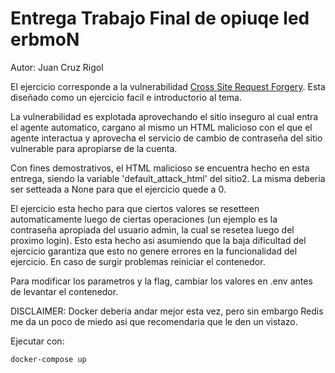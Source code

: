 # Entrega Trabajo Final de opiuqe led erbmoN

Autor: Juan Cruz Rigol

El ejercicio corresponde a la vulnerabilidad [Cross Site Request Forgery](https://owasp.org/www-community/attacks/csrf). Esta diseñado como un ejercicio facil e introductorio al tema.

La vulnerabilidad es explotada aprovechando el sitio inseguro al cual entra el agente automatico, cargano al mismo un HTML malicioso con el que el agente interactua y aprovecha el servicio de cambio de contraseña del sitio vulnerable para apropiarse de la cuenta.

Con fines demostrativos, el HTML malicioso se encuentra hecho en esta entrega, siendo la variable 'default_attack_html' del sitio2. La misma deberia ser setteada a None para que el ejercicio quede a 0.

El ejercicio esta hecho para que ciertos valores se resetteen automaticamente luego de ciertas operaciones (un ejemplo es la contraseña apropiada del usuario admin, la cual se resetea luego del proximo login). Esto esta hecho asi asumiendo que la baja dificultad del ejercicio garantiza que esto no genere errores en la funcionalidad del ejercicio. En caso de surgir problemas reiniciar el contenedor.

Para modificar los parametros y la flag, cambiar los valores en .env antes de levantar el contenedor.

DISCLAIMER: Docker deberia andar mejor esta vez, pero sin embargo Redis me da un poco de miedo asi que recomendaria que le den un vistazo.

Ejecutar con:
```
docker-compose up
```